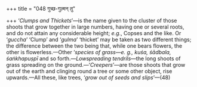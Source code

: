+++
title = "048 गुच्छ-गुल्मन् तु"

+++
‘*Clumps and Thickets*’—is the name given to the cluster of those shoots
that grow together in large numbers, having one or several roots, and do
not attain any considerable height; *e.g*., Copses and the like. Or
‘*guccha*’ ‘Clump’ and ‘*gulma*’ ‘thicket’ may be taken as two different
things; the difference between the two being that, while one bears
flowers, the other is flowerless.—Other ‘*species of grass*—*e. g.,
kuśa, śādbala, śaṅkhapuṣpī* and so forth.—*Lowspreading tendrils*—the
long shoots of grass spreading on the ground.—‘*Creepers*’—are those
shoots that grow out of the earth and clinging round a tree or some
other object, rise upwards.—All these, like trees, ‘*grow out of seeds
and slips*’—(48)


